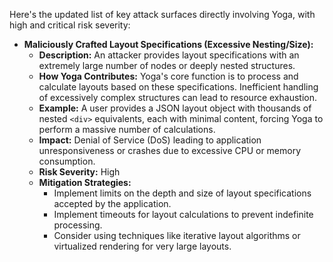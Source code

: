 Here's the updated list of key attack surfaces directly involving Yoga, with high and critical risk severity:

*   **Maliciously Crafted Layout Specifications (Excessive Nesting/Size):**
    *   **Description:** An attacker provides layout specifications with an extremely large number of nodes or deeply nested structures.
    *   **How Yoga Contributes:** Yoga's core function is to process and calculate layouts based on these specifications. Inefficient handling of excessively complex structures can lead to resource exhaustion.
    *   **Example:**  A user provides a JSON layout object with thousands of nested `<div>` equivalents, each with minimal content, forcing Yoga to perform a massive number of calculations.
    *   **Impact:** Denial of Service (DoS) leading to application unresponsiveness or crashes due to excessive CPU or memory consumption.
    *   **Risk Severity:** High
    *   **Mitigation Strategies:**
        *   Implement limits on the depth and size of layout specifications accepted by the application.
        *   Implement timeouts for layout calculations to prevent indefinite processing.
        *   Consider using techniques like iterative layout algorithms or virtualized rendering for very large layouts.